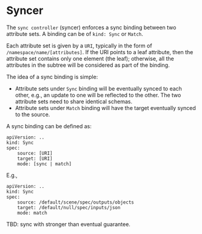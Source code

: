 Syncer
==

The `sync controller` (syncer) enforces a sync binding between two attribute sets. A binding can be of `kind: Sync` or `Match`.

Each attribute set is given by a `URI`, typically in the form of `/namespace/name/[attributes]`. If the URI points to a leaf attribute, then the attribute set contains only one element (the leaf); otherwise, all the attributes in the subtree will be considered as part of the binding.

The idea of a sync binding is simple:
* Attribute sets under `Sync` binding will be eventually synced to each other, e.g., an update to one will be reflected to the other. The two attribute sets need to share identical schemas.  
* Attribute sets under `Match` binding will have the target eventually synced to the source.

A sync binding can be defined as:

```
apiVersion: ..
kind: Sync
spec:
    source: [URI]
    target: [URI]
    mode: [sync | match]
```

E.g.,

```
apiVersion: ..
kind: Sync
spec:
    source: /default/scene/spec/outputs/objects
    target: /default/null/spec/inputs/json
    mode: match
```


TBD: sync with stronger than eventual guarantee.

